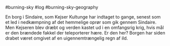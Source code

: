 #burning-sky #log #burning-sky-geography

En borg i Sindaire, som Kejser Kultunge har indtaget to gange, senest som et led i nedkæmpning af det hemmelige oprør som gik gennem Sindaire. Men Kejseren blev dræbt og verden kastet ud i en omfangsrig krig, hvis mål er den brændede fakkel der teleporterer hære. Er den her? Borgen har siden drabet været omgivet af en uigennemtrængelig regn af ild.
